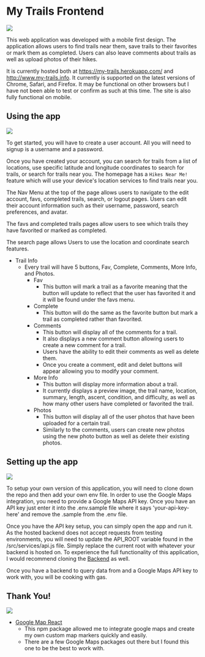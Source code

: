 # My Trails Frontend

![](https://media.giphy.com/media/JPUeiRRDOayFTv8Ntg/giphy.gif)

This web application was developed with a mobile first design. The application allows users to find trails near them, save trails to their favorites or mark them as completed. Users can also leave comments about trails as well as upload photos of their hikes.

It is currently hosted both at https://my-trails.herokuapp.com/ and http://www.my-trails.info. It currently is supported on the latest versions of Chrome, Safari, and Firefox. It may be functional on other browsers but I have not been able to test or confirm as such at this time. The site is also fully functional on mobile. 

## Using the app

![](https://media.giphy.com/media/dNgK7Ws7y176U/giphy.gif)

To get started, you will have to create a user account. All you will need to signup is a username and a password.

Once you have created your account, you can search for trails from a list of locations, use specific latitude and longitude coordinates to search for trails, or search for trails near you. The homepage has a `Hikes Near Me!` feature which will use your device's location services to find trails near you.

The Nav Menu at the top of the page allows users to navigate to the edit account, favs, completed trails, search, or logout pages. Users can edit their account information such as their username, password, search preferences, and avatar.

The favs and completed trails pages allow users to see which trails they have favorited or marked as completed.

The search page allows Users to use the location and coordinate search features.

  * Trail Info
    - Every trail will have 5 buttons, Fav, Complete, Comments, More Info, and Photos.
      - Fav
        - This button will mark a trail as a favorite meaning that the button will update to reflect that the user has favorited it and it will be found under the favs menu.
      - Complete
        - This button will do the same as the favorite button but mark a trail as completed rather than favorited.
      - Comments
        - This button will display all of the comments for a trail.
        - It also displays a new comment button allowing users to create a new comment for a trail.
        - Users have the ability to edit their comments as well as delete them.
        - Once you create a comment, edit and delet buttons will appear allowing you to modify your comment.
      - More Info
        - This button will display more information about a trail.
        - It currently displays a preview image, the trail name, location, summary, length, ascent, condition, and difficulty, as well as how many other users have completed or favorited the trail.
      - Photos
        - This button will display all of the user photos that have been uploaded for a certain trail.
        - Similarly to the comments, users can create new photos using the new photo button as well as delete their existing photos.
        
## Setting up the app

![](https://media.giphy.com/media/3boPPdHk2ueo8/giphy.gif)

To setup your own version of this application, you will need to clone down the repo and then add your own env file. In order to use the Google Maps integration, you need to provide a Google Maps API key. Once you have an API key just enter it into the .env.sample file where it says 'your-api-key-here' and remove the .sample from the .env file.

Once you have the API key setup, you can simply open the app and run it. As the hosted backend does not accept requests from testing environments, you will need to update the API_ROOT variable found in the /src/services/api.js file. Simply replace the current root with whatever your backend is hosted on. To experience the full functionality of this application, I would recommend cloning the [Backend](https://github.com/AustinBH/my-trails-backend) as well.

Once you have a backend to query data from and a Google Maps API key to work with, you will be cooking with gas.

## Thank You!

![](https://media.giphy.com/media/26DMTEijJDudzovvO/giphy.gif)

  * [Google Map React](https://www.npmjs.com/package/google-map-react)
    - This npm package allowed me to integrate google maps and create my own custom map markers quickly and easily.
    - There are a few Google Maps packages out there but I found this one to be the best to work with.

